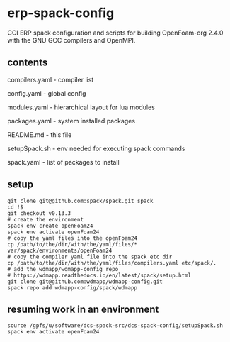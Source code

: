# erp-spack-config
CCI ERP spack configuration and scripts for building OpenFoam-org 2.4.0
with the GNU GCC compilers and OpenMPI.

## contents

compilers.yaml - compiler list

config.yaml - global config

modules.yaml - hierarchical layout for lua modules

packages.yaml - system installed packages

README.md - this file

setupSpack.sh - env needed for executing spack commands

spack.yaml - list of packages to install

## setup

```
git clone git@github.com:spack/spack.git spack
cd !$
git checkout v0.13.3
# create the environment
spack env create openFoam24
spack env activate openFoam24
# copy the yaml files into the openFoam24
cp /path/to/the/dir/with/the/yaml/files/* var/spack/environments/openFoam24
# copy the compiler yaml file into the spack etc dir
cp /path/to/the/dir/with/the/yaml/files/compilers.yaml etc/spack/.
# add the wdmapp/wdmapp-config repo
# https://wdmapp.readthedocs.io/en/latest/spack/setup.html
git clone git@github.com:wdmapp/wdmapp-config.git
spack repo add wdmapp-config/spack/wdmapp
```

## resuming work in an environment

```
source /gpfs/u/software/dcs-spack-src/dcs-spack-config/setupSpack.sh
spack env activate openFoam24
```

